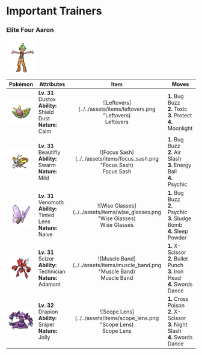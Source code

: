 # Important Trainers

### Elite Four Aaron

![Elite Four Aaron](../../assets/important_trainers/aaron.png)

| Pokémon | Attributes | Item | Moves |
|:-------:|------------|:----:|-------|
| ![Dustox](../../assets/sprites/dustox/front.gif) | **Lv. 31** Dustox<br>**Ability:** Shield Dust<br>**Nature:** Calm | ![Leftovers](../../assets/items/leftovers.png "Leftovers)<br><span class="tooltip" title="An item to be held by a Pokémon. The holder’s HP is gradually restored during battle.">Leftovers</span> | **1.** Bug Buzz<br>**2.** Toxic<br>**3.** Protect<br>**4.** Moonlight |
| ![Beautifly](../../assets/sprites/beautifly/front.gif) | **Lv. 31** Beautifly<br>**Ability:** Swarm<br>**Nature:** Mild | ![Focus Sash](../../assets/items/focus_sash.png "Focus Sash)<br><span class="tooltip" title="An item to be held by a Pokémon. If it has full HP, the holder will endure one potential KO attack, leaving 1 HP.">Focus Sash</span> | **1.** Bug Buzz<br>**2.** Air Slash<br>**3.** Energy Ball<br>**4.** Psychic |
| ![Venomoth](../../assets/sprites/venomoth/front.gif) | **Lv. 31** Venomoth<br>**Ability:** Tinted Lens<br>**Nature:** Naive | ![Wise Glasses](../../assets/items/wise_glasses.png "Wise Glasses)<br><span class="tooltip" title="An item to be held by a Pokémon. It is a thick pair of glasses that slightly boosts the power of special moves.">Wise Glasses</span> | **1.** Bug Buzz<br>**2.** Psychic<br>**3.** Sludge Bomb<br>**4.** Sleep Powder |
| ![Scizor](../../assets/sprites/scizor/front.gif) | **Lv. 31** Scizor<br>**Ability:** Technician<br>**Nature:** Adamant | ![Muscle Band](../../assets/items/muscle_band.png "Muscle Band)<br><span class="tooltip" title="An item to be held by a Pokémon. It is a headband that slightly boosts the power of physical moves.">Muscle Band</span> | **1.** X-Scissor<br>**2.** Bullet Punch<br>**3.** Iron Head<br>**4.** Swords Dance |
| ![Drapion](../../assets/sprites/drapion/front.gif) | **Lv. 32** Drapion<br>**Ability:** Sniper<br>**Nature:** Jolly | ![Scope Lens](../../assets/items/scope_lens.png "Scope Lens)<br><span class="tooltip" title="An item to be held by a Pokémon. It is a lens that boosts the holder’s critical-hit ratio.">Scope Lens</span> | **1.** Cross Poison<br>**2.** X-Scissor<br>**3.** Night Slash<br>**4.** Swords Dance |


